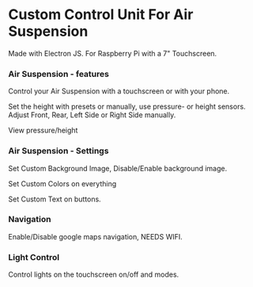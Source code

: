 # Custom Control Unit For Air Suspension
Made with Electron JS. For Raspberry Pi with a 7" Touchscreen.
### Air Suspension - features
Control your Air Suspension with a touchscreen or with your phone.

Set the height with presets or manually, use pressure- or height sensors. Adjust Front, Rear, Left Side or Right Side manually.

View pressure/height
### Air Suspension - Settings
Set Custom Background Image, Disable/Enable background image.

Set Custom Colors on everything

Set Custom Text on buttons.

### Navigation
Enable/Disable google maps navigation, NEEDS WIFI.
### Light Control
Control lights on the touchscreen on/off and modes.
